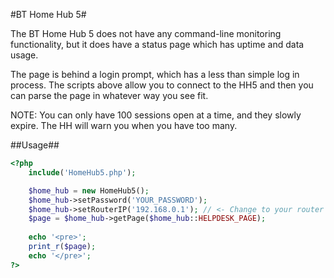 #BT Home Hub 5#

The BT Home Hub 5 does not have any command-line monitoring functionality, but it does have a status page which has uptime and data usage.

The page is behind a login prompt, which has a less than simple log in process. The scripts above allow you to connect to the HH5 and then you can parse the page in whatever way you see fit.

NOTE: You can only have 100 sessions open at a time, and they slowly expire. The HH will warn you when you have too many.

##Usage##

```php
<?php
	include('HomeHub5.php');

	$home_hub = new HomeHub5();
	$home_hub->setPassword('YOUR_PASSWORD');
	$home_hub->setRouterIP('192.168.0.1'); // <- Change to your router IP
	$page = $home_hub->getPage($home_hub::HELPDESK_PAGE);
	
	echo '<pre>';
	print_r($page);
	echo '</pre>';
?>
```